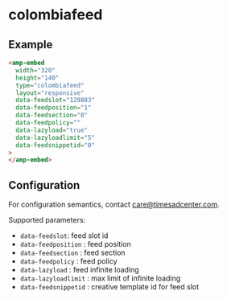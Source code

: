 # colombiafeed

## Example

```html
<amp-embed
  width="320"
  height="140"
  type="colombiafeed"
  layout="responsive"
  data-feedslot="129883"
  data-feedposition="1"
  data-feedsection="0"
  data-feedpolicy=""
  data-lazyload="true"
  data-lazyloadlimit="5"
  data-feedsnippetid="0"
>
</amp-embed>
```

## Configuration

For configuration semantics, contact care@timesadcenter.com.

Supported parameters:

-   `data-feedslot`: feed slot id
-   `data-feedposition` : feed position
-   `data-feedsection` : feed section
-   `data-feedpolicy` : feed policy
-   `data-lazyload` : feed infinite loading
-   `data-lazyloadlimit` : max limit of infinite loading
-   `data-feedsnippetid` : creative template id for feed slot
